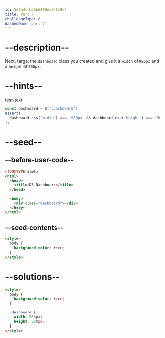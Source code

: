 ```yaml
---
id: 5d8a4cfbe6b6180ed9a1c9e4
title: Part 7
challengeType: 0
dashedName: part-7
---
```


# --description--

Next, target the `dashboard` class you created and give it a `width` of `980px` and a `height` of `500px`.

# --hints--

test-text

```js
const dashboard = $('.dashboard');
assert(
  dashboard.css('width') === '980px' && dashboard.css('height') === '500px'
);
```

# --seed--

## --before-user-code--

```html
<!DOCTYPE html>
<html>
  <head>
    <title>D3 Dashboard</title>
  </head>

  <body>
    <div class="dashboard"></div>
  </body>
</html>
```

## --seed-contents--

```html
<style>
  body {
    background-color: #ccc;
  }
</style>
```

# --solutions--

```html
<style>
  body {
    background-color: #ccc;
  }

  .dashboard {
    width: 980px;
    height: 500px;
  }
</style>
```
